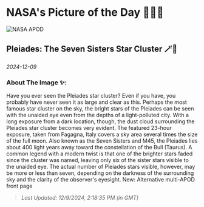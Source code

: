
# NASA's Picture of the Day 🧑‍🚀💫

  ![NASA APOD](https://apod.nasa.gov/apod/image/2412/Pleiades_Pelizzo_9396.jpg)
  
  ## Pleiades: The Seven Sisters Star Cluster 🪄🌌
  
  _2024-12-09_
  
  ### About The Image ✨: 
  
  Have you ever seen the Pleiades star cluster? Even if you have, you probably have never seen it as large and clear as this. Perhaps the most famous star cluster on the sky, the bright stars of the Pleiades can be seen with the unaided eye even from the depths of a light-polluted city.  With a long exposure from a dark location, though, the dust cloud surrounding the Pleiades star cluster becomes very evident. The featured 23-hour exposure, taken from Fagagna, Italy  covers a sky area several times the size of the full moon.  Also known as the Seven Sisters and M45, the Pleiades lies about 400 light years away toward the constellation of the Bull (Taurus).  A common legend with a modern twist is that one of the brighter stars faded since the cluster was named, leaving only six of the sister stars visible to the unaided eye. The actual number of Pleiades stars visible, however, may be more or less than seven, depending on the darkness of the surrounding sky and the clarity of the observer's eyesight.   New: Alternative multi-APOD front page
  
  
  
  > _Last Updated: 12/9/2024, 2:18:35 PM (in GMT)_
  